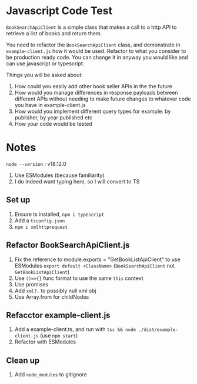 # Javascript Code Test

`BookSearchApiClient` is a simple class that makes a call to a http API to retrieve a list of books and return them.

You need to refactor the `BookSearchApiClient` class, and demonstrate in `example-client.js` how it would be used. Refactor to what you consider to be production ready code. You can change it in anyway you would like and can use javascript or typescript.

Things you will be asked about:

1. How could you easily add other book seller APIs in the the future
2. How would you manage differences in response payloads between different APIs without needing to make future changes to whatever code you have in example-client.js
3. How would you implement different query types for example: by publisher, by year published etc
4. How your code would be tested

# Notes
`node --version` : v18.12.0

1. Use ESModules (because familiarity) 
2. I do indeed want typing here, so I will convert to TS

## Set up
1. Ensure ts installed, `npm i typescript`
2. Add a `tsconfig.json`
3. `npm i xmlhttprequest`

## Refactor BookSearchApiClient.js
1. Fix the reference to module.exports = "GetBookListApiClient" to use ESModules `export default <ClassName>` (`BookSearchApiClient` not `GetBookListApiClient`)
2. Use `()=>{}` func format to use the same `this` context
3. Use promises
4. Add `xml?.` to possibly null xml obj
5. Use Array.from for childNodes

## Refacctor example-client.js
1. Add a example-client.ts, and run with `tsc && node ./dist/example-client.js` (use `npm start`)
2. Refactor with ESModules

## Clean up
1. Add `node_modules` to gitignore